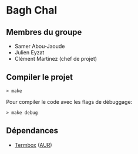 # Bagh Chal

## Membres du groupe

- Samer Abou-Jaoude
- Julien Eyzat
- Clément Martinez (chef de projet)

## Compiler le projet

```
> make
```

Pour compiler le code avec les flags de débuggage:

```
> make debug
```

## Dépendances

- [Termbox](https://github.com/nsf/termbox) ([AUR](https://aur.archlinux.org/packages/termbox-git))
